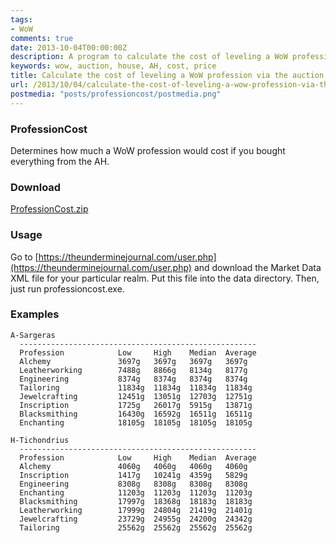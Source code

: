 ```yaml
---
tags:
- WoW
comments: true
date: 2013-10-04T00:00:00Z
description: A program to calculate the cost of leveling a WoW profession
keywords: wow, auction, house, AH, cost, price
title: Calculate the cost of leveling a WoW profession via the auction house
url: /2013/10/04/calculate-the-cost-of-leveling-a-wow-profession-via-the-auction-house/
postmedia: "posts/professioncost/postmedia.png"
---
```


### ProfessionCost

Determines how much a WoW profession would cost if you bought everything from the AH.

<!--more-->

### Download

[ProfessionCost.zip](https://raw.github.com/kdar/professioncost/master/professioncost.zip)

### Usage

Go to [https://theunderminejournal.com/user.php](https://theunderminejournal.com/user.php) and download
the Market Data XML file for your particular realm. Put this file into the data directory. Then, just run professioncost.exe.

### Examples

    A-Sargeras
      -----------------------------------------------------
      Profession            Low     High    Median  Average
      Alchemy               3697g   3697g   3697g   3697g
      Leatherworking        7488g   8866g   8134g   8177g
      Engineering           8374g   8374g   8374g   8374g
      Tailoring             11834g  11834g  11834g  11834g
      Jewelcrafting         12451g  13051g  12703g  12751g
      Inscription           1725g   26017g  5915g   13871g
      Blacksmithing         16430g  16592g  16511g  16511g
      Enchanting            18105g  18105g  18105g  18105g

    H-Tichondrius
      -----------------------------------------------------
      Profession            Low     High    Median  Average
      Alchemy               4060g   4060g   4060g   4060g
      Inscription           1417g   10241g  4359g   5829g
      Engineering           8308g   8308g   8308g   8308g
      Enchanting            11203g  11203g  11203g  11203g
      Blacksmithing         17997g  18368g  18183g  18183g
      Leatherworking        17999g  24804g  21419g  21401g
      Jewelcrafting         23729g  24955g  24200g  24342g
      Tailoring             25562g  25562g  25562g  25562g
